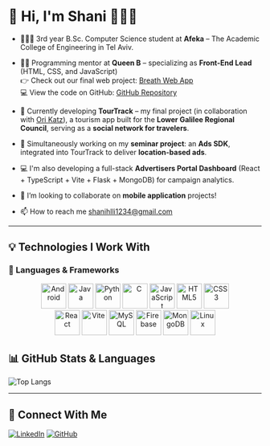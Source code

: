 # 👋 Hi, I'm Shani 👩🏻‍💻

- 👩🏻‍🎓 3rd year B.Sc. Computer Science student at **Afeka** – The Academic College of Engineering in Tel Aviv.
- 👩‍🏫 Programming mentor at **Queen B** – specializing as **Front-End Lead** (HTML, CSS, and JavaScript)  
  👉 Check out our final web project: [Breath Web App](https://shanihalali.github.io/Breath_Web_App.github.io/index.html)  
  💻 View the code on GitHub: [GitHub Repository](https://github.com/ShaniHalali/Breath_Web_App.github.io)
- 🧭 Currently developing **TourTrack** – my final project (in collaboration with [Ori Katz](https://github.com/orikatz99)), a tourism app built for the **Lower Galilee Regional Council**, serving as a **social network for travelers**.
- 📱 Simultaneously working on my **seminar project**: an **Ads SDK**, integrated into TourTrack to deliver **location-based ads**.
- 💻 I'm also developing a full-stack **Advertisers Portal Dashboard** (React + TypeScript + Vite + Flask + MongoDB) for campaign analytics.
- 👯 I’m looking to collaborate on **mobile application** projects!
  
- 📫 How to reach me shanihlli1234@gmail.com



---

## 💡 Technologies I Work With

### 🧩 Languages & Frameworks

<div align="center">  
  <a href="https://www.android.com/intl/en_in/" target="_blank"><img src="https://upload.wikimedia.org/wikipedia/commons/e/ea/Android_logo_2023_%28stacked%29.svg" alt="Android" height="50" /></a>
  <a href="https://www.java.com/" target="_blank"><img src="https://profilinator.rishav.dev/skills-assets/java-original-wordmark.svg" alt="Java" height="50" /></a>
  <a href="https://www.python.org/" target="_blank"><img src="https://profilinator.rishav.dev/skills-assets/python-original.svg" alt="Python" height="50" /></a>
  <a href="https://www.cprogramming.com/" target="_blank"><img src="https://profilinator.rishav.dev/skills-assets/c-original.svg" alt="C" height="50" /></a>
  <a href="https://developer.mozilla.org/en-US/docs/Web/JavaScript" target="_blank"><img src="https://profilinator.rishav.dev/skills-assets/javascript-original.svg" alt="JavaScript" height="50" /></a>
  <a href="https://developer.mozilla.org/en-US/docs/Web/HTML" target="_blank"><img src="https://profilinator.rishav.dev/skills-assets/html5-original-wordmark.svg" alt="HTML5" height="50" /></a>
  <a href="https://developer.mozilla.org/en-US/docs/Web/CSS" target="_blank"><img src="https://profilinator.rishav.dev/skills-assets/css3-original-wordmark.svg" alt="CSS3" height="50" /></a>
</div>

<div align="center">
  <a href="https://reactjs.org/" target="_blank"><img src="https://profilinator.rishav.dev/skills-assets/react-original-wordmark.svg" alt="React" height="50" /></a>
  <a href="https://vitejs.dev/" target="_blank"><img src="https://vitejs.dev/logo.svg" alt="Vite" height="50" /></a>
  <a href="https://www.mysql.com/" target="_blank"><img src="https://profilinator.rishav.dev/skills-assets/mysql-original-wordmark.svg" alt="MySQL" height="50" /></a>
  <a href="https://firebase.google.com/" target="_blank"><img src="https://upload.wikimedia.org/wikipedia/commons/f/fd/Firebase_Logo_%28No_wordmark%29_%282024-%29.svg" alt="Firebase" height="50" /></a>
  <a href="https://www.mongodb.com/" target="_blank"><img src="https://profilinator.rishav.dev/skills-assets/mongodb-original-wordmark.svg" alt="MongoDB" height="50" /></a>
  <a href="https://www.linux.org/" target="_blank"><img src="https://profilinator.rishav.dev/skills-assets/linux-original.svg" alt="Linux" height="50" /></a>
</div>


## 📊 GitHub Stats & Languages

![Top Langs](https://github-readme-stats.vercel.app/api/top-langs/?username=ShaniHalali&layout=compact&langs_count=8&theme=tokyoday)

---

## 🔗 Connect With Me

<a href="https://www.linkedin.com/in/shani-halali-4b3643333/" target="_blank"><img src="https://img.shields.io/badge/linkedin-%231E77B5.svg?&style=for-the-badge&logo=linkedin&logoColor=white" alt="LinkedIn" /></a>
<a href="https://github.com/ShaniHalali" target="_blank"><img src="https://img.shields.io/badge/github-%2324292e.svg?&style=for-the-badge&logo=github&logoColor=white" alt="GitHub" /></a>
